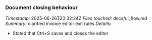 ### Document closing behaviour
*Timestamp:* 2025-06-26T20:32:24Z
*Files touched:* docs/ui_flow.md
*Summary:* clarified invoice editor exit rules
*Details:*
- Stated that Ctrl+S saves and closes the editor
